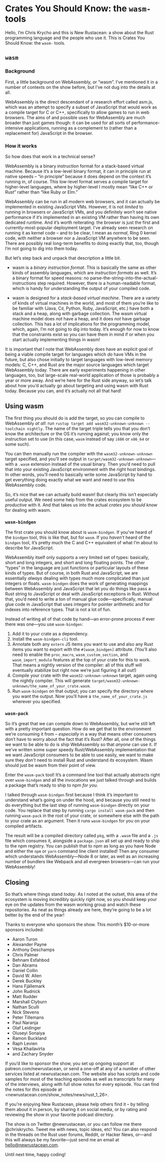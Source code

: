 # Crates You Should Know: the `wasm-` tools

Hello, I’m Chris Krycho and this is New Rustacean: a show about the Rust programming language and the people who use it. This is Crates You Should Know: the `wasm-` tools.

## `wasm`

### Background

First, a little background on WebAssembly, or “wasm”. I’ve mentioned it in a number of contexts on the show before, but I’ve not dug into the details at all.

WebAssembly is the direct descendant of a research effort called asm.js, which was an attempt to specify a subset of JavaScript that would work as a compile target for C or C++, specifically to allow games to run in web browsers. The aims of and possible uses for WebAssembly are much broader than just games though: it can be used for all sorts of performance-intensive applications, running as a complement to (rather than a replacement for) JavaScript in the browser.

### How it works

So how does that work in a technical sense?

WebAssembly is a binary instruction format for a stack-based virtual machine. Because it’s a low-level binary format, it can in principle run at native speeds – “in principle” because it does depend on the context it’s running in, of course. This low-level format serves a compile target for higher-level languages, where by higher-level I mostly mean “like C++ or Rust” rather than “like Ruby or Elm.”

WebAssembly can be run in all modern web browsers, and it can actually be implemented in existing JavaScript VMs. However, it is not *limited* to running in browsers or JavaScript VMs, and you definitely won’t see native performance if it’s implemented in an existing VM rather than having its own dedicated runtime. And it’s worth reiterating: the browser is just the first and currently-most-popular deployment target. I’ve already seen research on running it as kernel code – and to be clear, I mean as *normal*, Ring 0 kernel code, with neither a browser nor a JavaScript VM anywhere to be seen. There are possibly real long-term benefits to doing exactly that, too, though I’m not going to dig into them today.

But let’s step back and unpack that description a little bit.

- wasm is a *binary instruction format*. This is basically the same as other kinds of assembly languages, which are *instruction formats* as well. It’s a binary format for speed reasons: no parse-the-string-into-the-actual-instructions step required. However, there *is* a human-readable format, which is handy for understanding the output of your compiled code. 

- wasm is designed for a *stack-based virtual machine*. There are a variety of kinds of virtual machines in the world, and most of them you’re like to be familiar with (Java, C♯, Python, Ruby, JavaScript, etc.) have both a stack and a heap, along with garbage collection. The wasm virtual machine model does *not* have a heap, and it does *not* have garbage collection. This has a lot of implications for the programming model, which, again, I’m not going to dig into today. It’s enough for now to know that the constraints exist so you can have them in mind if or when you start actually implementing things in wasm!

It is important that I note that WebAssembly does have an explicit goal of being a viable compile target for languages which *do* have VMs in the future, but also chose initially to target languages with low-level memory models: C, C++, and Rust are the major source languages which target WebAssembly today. There are early experiments happening in other languages, too, but large-scale real-world application of those is probably a year or more away. And we’re here for the Rust side anyway, so let’s talk about how you’d actually go about targeting and using wasm with Rust today. Because you can, and it’s actually not all that hard!

## Using wasm

The first thing you should do is add the target, so you can compile to WebAssembly *at all*: run `rustup target add wasm32-unknown-unknown --toolchain nightly`. The name of the target triple tells you that you don’t know the architecture or the OS it’s running against; you know only the instruction set to use (in this case, `wasm` instead of say `i686` or `x86_64` or some such).

You can then manually run the compiler with the `wasm32-unknown-unknown` target specified, and you’ll see output in `target/wasm32-unknown-unknown`—with a `.wasm` extension instead of the usual binary. Then you’d need to pull that into your existing JavaScript environment with the right host bindings. In other words, you’ll need to basically write some JavaScript by hand to get everything doing exactly what we want and need to *use* this WebAssembly code.

So, it’s nice that we can actually build wasm! But clearly this isn’t especially useful output. We need some help from the crates ecosystem to be *productive* with it. And that takes us into the actual *crates you should know* for dealing with wasm.

### `wasm-bindgen`

The first crate you should know about is `wasm-bindgen`. If you’ve heard of the `bindgen` tool, this is like that, but for `wasm`. If you *haven’t* heard of the `bindgen` tool, it’s pretty much the C and C++ equivalent of what I’m about to describe for JavaScript.

WebAssembly itself only supports a very limited set of types: basically, short and long integers, and short and long floating points. The other “types” in the language are just functions or particular layouts of these kinds of types. But of course, in both Rust and JavaScript, we are essentially *always* dealing with types much more complicated than just integers or floats. `wasm-bindgen` does the work of generating mappings between WebAssembly and JavaScript that let you do things like pass a Rust string to JavaScript or deal with JavaScript exceptions in Rust. Without that, you’d need to write a ton of manual glue code—specifically, manual glue code in JavaScript that uses integers for pointer arithmetic and for indexes into reference types. That is not a lot of fun.

Instead of writing all of that code by hand—an error-prone process if ever there was one—you use `wasm-bindgen`:

1. Add it to your crate as a dependency.
2. Install the `wasm-bindgen-cli` tool.
3. Annotate both any `extern` JS items you want to use and also any Rust items you want to export with the `#[wasm_bindgen]` attribute. (You’ll also need to enable the `proc_macro`, `wasm_custom_section`, and `wasm_import_module` features at the top of your crate for this to work. That means a nightly version of the compiler: all of this stuff will eventually stabilize but right now we’re just figuring it all out!)
4. Compile your crate with the `wasm32-unknown-unknown` target, again using the nightly compiler. This will generate `target/wasm32-unknown-unknown/the_name_of_your_crate.wasm`.
5. Run `wasm-bindgen` on that output; you can specify the directory where you want the output. Now you’ll have a `the_name_of_your_crate.js` wherever you specified.



### `wasm-pack`

So it’s great that we can compile down to WebAssembly, but we’re still left with a pretty important question. How do we get that to the environment we’re consuming it from – *especially* in a way that means other consumers don’t have to worry about the fact that it’s Rust? After all, one of the things we want to be able to do is ship WebAssembly so that *anyone* can use it. If we’ve written some super speedy Rust/WebAssembly implementation that we want JavaScript consumers to be able to use easily, we want to make sure they *don’t* need to install Rust and understand *its* ecosystem. Wasm should just be wasm from their point of view.

Enter the `wasm-pack` tool! It’s a command line tool that actually abstracts right over `wasm-bindgen` and all the invocations we just talked through and builds a package that’s ready to ship to npm *for you*.

I talked through `wasm-bindgen` first because I think it’s important to understand what’s going on under the hood, and because you still need to do everything but the last step of running `wasm-bindgen` directly on your code. You replace that step by running `cargo install wasm-pack` and then running `wasm-pack` in the root of your crate, or somewhere else with the path to your crate as an argument. Then it runs `wasm-bindgen` for you on your compiled artifacts.

The result will be a compiled directory called `pkg`, with a `.wasm` file and a `.js` file which consumes it, alongside a `package.json` all set up and ready to ship to the npm registry. You can publish that to npm as long as you have Node and either the `npm` or `yarn` command line client installed! Then any consumer which understands WebAssembly—Node 8 or later, as well as an increasing number of bundlers like Webpack and all evergreen browsers—can run your WebAssembly!

## Closing

So that’s where things stand *today*. As I noted at the outset, this area of the ecosystem is moving incredibly quickly right now, so you should keep your eye on the updates from the wasm working group and watch these repositories. As neat as things already are here, they’re going to be a lot better by the end of the year!

Thanks to everyone who sponsors the show. This month’s $10-or-more sponsors included:

- Aaron Turon
- Alexander Payne
- Anthony Deschamps
- Chris Palmer
- Behnam Esfahbod
- Dan Abrams
- Daniel Collin
- David W. Allen
- Derek Buckley
- Hans Fjällemark
- John Rudnick
- Matt Rudder
- Marshall Clyburn
- Nathan Sculli
- Nick Stevens
- Peter Tillemans
- Paul Naranja
- Olaf Leidinger
- Oluseyi Sonaiya
- Ramon Buckland
- Raph Levien
- Vesa Khailavirta
- and Zachary Snyder

If you’d like to sponsor the show, you set up ongoing support at patreon.com/newrustacean, or send a one-off at any of a number of other services listed at newrustacean.com. The website also has scripts and code samples for most of the teaching episodes as well as transcripts for many of the interviews, along with full show notes for every episode. You can find the notes for _this_ episode at <newrustacean.com/show_notes/news/rust_1_26>.

If you're enjoying New Rustacean, please help others find it – by telling them about it in person, by sharing it on social media, or by rating and reviewing the show in your favorite podcast directory.

The show is on Twitter @newrustacean, or you can follow me there @chriskrycho. Tweet me with news, topic ideas, etc! You can also respond in the threads on the Rust user forums, Reddit, or Hacker News, or—and this will always be my favorite—just send me an email at hello@newrustacean.com.

Until next time, happy coding!